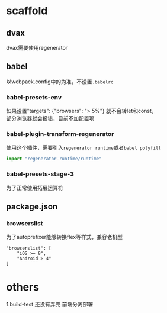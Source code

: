 # scaffold
## dvax
dvax需要使用regenerator
## babel
以webpack.config中的为准，不设置`.babelrc`
### babel-presets-env
如果设置"targets": {"browsers": "> 5%"} 就不会转let和const，  
部分浏览器就会报错，目前不加配置项  
### babel-plugin-transform-regenerator
使用这个插件，需要引入`regenerator runtime`或者`babel polyfill`

``` javascript
import "regenerator-runtime/runtime"
```
### babel-presets-stage-3
为了正常使用拓展运算符

## package.json
### browserslist
为了autoprefixer能够转换flex等样式，兼容老机型  

```
"browserslist": [
    "iOS >= 8",
    "Android > 4"
]
```


# others
1.build-test 还没有弄完 前端分离部署  
 
